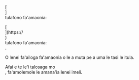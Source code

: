 [<br host>] <br action> tulafono fa'amaonia: <br code>

[<br host>](https://<br host>) <br action> tulafono fa'amaonia: <br code>.

O lenei fa'ailoga fa'amaonia o le a muta pe a uma le tasi le itula.

Afai e te le'i talosaga mo <br action>, fa'amolemole le amana'ia lenei imeli.